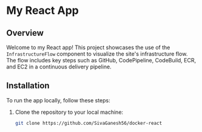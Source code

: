 # My React App

## Overview

Welcome to my React app! This project showcases the use of the `InfrastructureFlow` component to visualize the site's infrastructure flow. The flow includes key steps such as GitHub, CodePipeline, CodeBuild, ECR, and EC2 in a continuous delivery pipeline.

## Installation

To run the app locally, follow these steps:

1. Clone the repository to your local machine:

   ```bash
   git clone https://github.com/SivaGanesh56/docker-react
